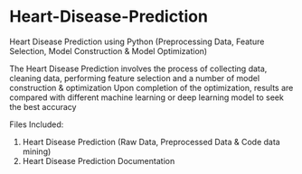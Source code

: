 # Heart-Disease-Prediction
Heart Disease Prediction using Python (Preprocessing Data, Feature Selection, Model Construction &amp; Model Optimization)

The Heart Disease Prediction involves the process of collecting data, cleaning data, performing feature selection and a number of model construction & optimization
Upon completion of the optimization, results are compared with different machine learning or deep learning model to seek the best accuracy

Files Included:
1. Heart Disease Prediction (Raw Data, Preprocessed Data & Code data mining)
2. Heart Disease Prediction Documentation
